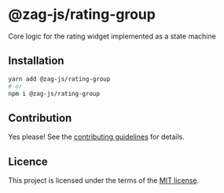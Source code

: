 # @zag-js/rating-group

Core logic for the rating widget implemented as a state machine

## Installation

```sh
yarn add @zag-js/rating-group
# or
npm i @zag-js/rating-group
```

## Contribution

Yes please! See the [contributing guidelines](https://github.com/chakra-ui/zag/blob/main/CONTRIBUTING.md) for details.

## Licence

This project is licensed under the terms of the [MIT license](https://github.com/chakra-ui/zag/blob/main/LICENSE).
